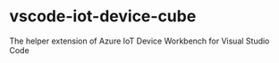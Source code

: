 # vscode-iot-device-cube
The helper extension of Azure IoT Device Workbench for Visual Studio Code 
